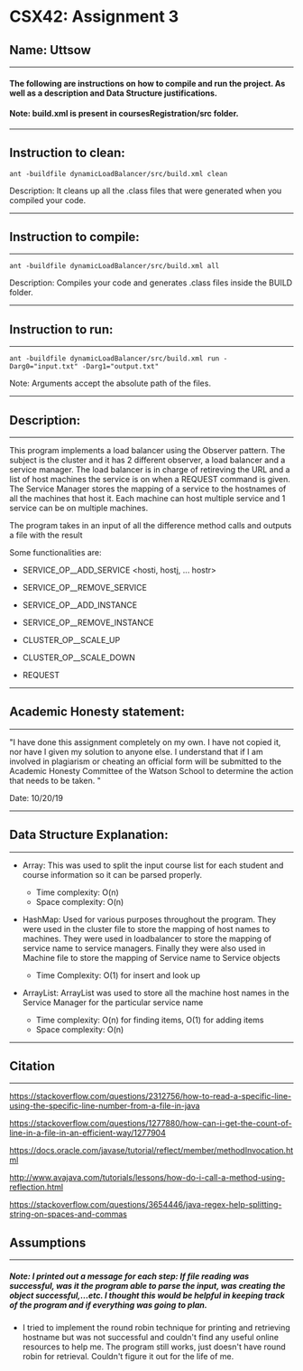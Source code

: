 # CSX42: Assignment 3

## Name: Uttsow

---

#### The following are instructions on how to compile and run the project. As well as a description and Data Structure justifications.

#### Note: build.xml is present in coursesRegistration/src folder.

---

## Instruction to clean:

```console
ant -buildfile dynamicLoadBalancer/src/build.xml clean
```

Description: It cleans up all the .class files that were generated when you
compiled your code.

---

## Instruction to compile:

---

```console
ant -buildfile dynamicLoadBalancer/src/build.xml all
```

Description: Compiles your code and generates .class files inside the BUILD folder.

---

## Instruction to run:

---

```console
ant -buildfile dynamicLoadBalancer/src/build.xml run -Darg0="input.txt" -Darg1="output.txt"
```

Note: Arguments accept the absolute path of the files.

---

## Description:

---

This program implements a load balancer using the Observer pattern. The subject is the cluster and it has 2 different observer, a load balancer and a service manager. The load balancer is in charge of retireving the URL and a list of host machines the service is on when a REQUEST command is given. The Service Manager stores the mapping of a service to the hostnames of all the machines that host it. Each machine can host multiple service and 1 service can be on multiple machines.

The program takes in an input of all the difference method calls and outputs a file with the result

Some functionalities are:

- SERVICE_OP\_\_ADD_SERVICE <service name> <URL> <hosti, hostj, ... hostr>
- SERVICE_OP\_\_REMOVE_SERVICE <service name>
- SERVICE_OP\_\_ADD_INSTANCE <service name> <host name>
- SERVICE_OP\_\_REMOVE_INSTANCE <service name> <host name>

- CLUSTER_OP\_\_SCALE_UP <hostname of new machine>
- CLUSTER_OP\_\_SCALE_DOWN <hostname of machine to remove>
- REQUEST <Service name>

---

## Academic Honesty statement:

---

"I have done this assignment completely on my own. I have not copied
it, nor have I given my solution to anyone else. I understand that if
I am involved in plagiarism or cheating an official form will be
submitted to the Academic Honesty Committee of the Watson School to
determine the action that needs to be taken. "

Date: 10/20/19

---

## Data Structure Explanation:

---

- Array: This was used to split the input course list for each student and course information so it can be parsed properly.

  - Time complexity: O(n)
  - Space complexity: O(n)

- HashMap: Used for various purposes throughout the program. They were used in the cluster file to store the mapping of host names to machines. They were used in loadbalancer to store the mapping of service name to service managers. Finally they were also used in Machine file to store the mapping of Service name to Service objects
  - Time Complexity: O(1) for insert and look up
- ArrayList: ArrayList was used to store all the machine host names in the Service Manager for the particular service name
  - Time complexity: O(n) for finding items, O(1) for adding items
  - Space complexity: O(n)

---

## Citation

---

https://stackoverflow.com/questions/2312756/how-to-read-a-specific-line-using-the-specific-line-number-from-a-file-in-java

https://stackoverflow.com/questions/1277880/how-can-i-get-the-count-of-line-in-a-file-in-an-efficient-way/1277904

https://docs.oracle.com/javase/tutorial/reflect/member/methodInvocation.html

http://www.avajava.com/tutorials/lessons/how-do-i-call-a-method-using-reflection.html

https://stackoverflow.com/questions/3654446/java-regex-help-splitting-string-on-spaces-and-commas

## Assumptions

---

##### Note: I printed out a message for each step: If file reading was successful, was it the program able to parse the input, was creating the object successful,...etc. I thought this would be helpful in keeping track of the program and if everything was going to plan.

- I tried to implement the round robin technique for printing and retrieving hostname but was not successful and couldn't find any useful online resources to help me. The program still works, just doesn't have round robin for retrieval. Couldn't figure it out for the life of me.
